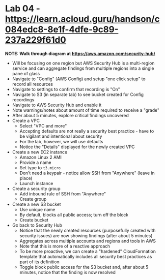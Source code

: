 # Lab 04 - https://learn.acloud.guru/handson/c084edc8-8e1f-4dfe-9c89-237a229f61d0

**NOTE: Walk through diagram at https://aws.amazon.com/security-hub/**

* Will be focusing on one region but AWS Security Hub is a multi-region service and can aggregate findings from multiple regions into a single pane of glass
* Navigate to "Config" (AWS Config) and setup "one click setup" to record all resources
* Navigate to settings to confirm that recording is "On"
* Navigate to S3 (in separate tab) to see bucket created for Config recordings
* Navigate to AWS Security Hub and enable it
* Note warnings/notes about amount of time required to receive a "grade"
* After about 5 minutes, explore critical findings uncovered
* Create a VPC
    - Select "VPC and more"
    - Accepting defaults are not really a security best practice - have to be vigilant and intentional about security
    - For the lab, however, we will use defaults
    - Notice the "Details" displayed for the newly created VPC
* Create a new EC2 instance
    - Amazon Linux 2 AMI
    - Provide a name
    - Set type to `t3.micro`
    - Don't need a keypair - notice allow SSH from "Anywhere" (leave in place)
    - Launch instance
* Create a security group
    - Add inbound rule of SSH from "Anywhere"
    - Create group
* Create a new S3 bucket
    - Use unique name
    - By default, blocks all public access; turn off the block
    - Create bucket
* Go back to Security Hub
    - Notice that the newly created resources (purposefully created with security issues) are now showing findings (after about 5 minutes)
    - Aggregates across multiple accounts and regions and tools in AWS
    - Note that this is more of a reactive approach
    - To be more proactive, we can create a "hardened" CloudFormation template that automatically includes all security best practices as part of its definition
    - Toggle block public access for the S3 bucket and, after about 5 minutes, notice that the finding is now resolved
